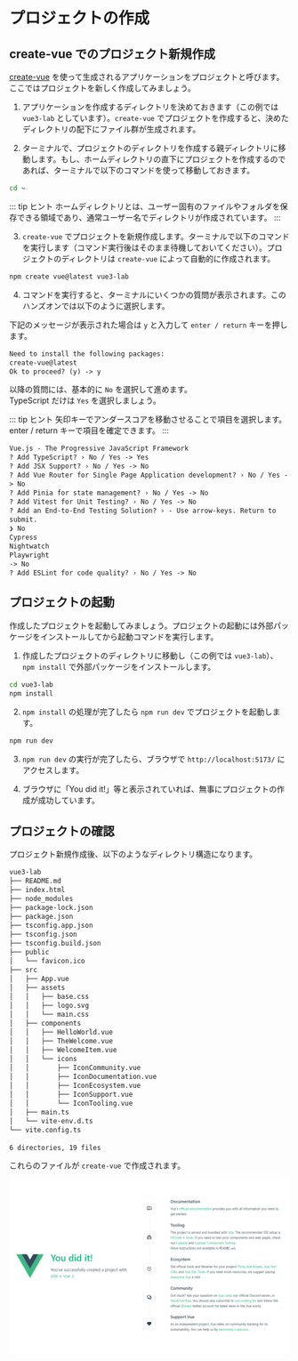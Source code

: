 # プロジェクトの作成

## create-vue でのプロジェクト新規作成

[create-vue](https://github.com/vuejs/create-vue) を使って生成されるアプリケーションをプロジェクトと呼びます。ここではプロジェクトを新しく作成してみましょう。

1. アプリケーションを作成するディレクトリを決めておきます（この例では `vue3-lab` としています）。`create-vue` でプロジェクトを作成すると、決めたディレクトリの配下にファイル群が生成されます。

2. ターミナルで、プロジェクトのディレクトリを作成する親ディレクトリに移動します。もし、ホームディレクトリの直下にプロジェクトを作成するのであれば、ターミナルで以下のコマンドを使って移動しておきます。

  ```sh
  cd ~
  ```

  ::: tip ヒント
  ホームディレクトリとは、ユーザー固有のファイルやフォルダを保存できる領域であり、通常ユーザー名でディレクトリが作成されています。
  :::

3. `create-vue` でプロジェクトを新規作成します。ターミナルで以下のコマンドを実行します（コマンド実行後はそのまま待機しておいてください）。プロジェクトのディレクトリは `create-vue` によって自動的に作成されます。

  ```sh
  npm create vue@latest vue3-lab
  ```

4. コマンドを実行すると、ターミナルにいくつかの質問が表示されます。このハンズオンでは以下のように選択します。

  下記のメッセージが表示された場合は `y` と入力して `enter / return` キーを押します。
  ```
  Need to install the following packages:
  create-vue@latest
  Ok to proceed? (y) -> y
  ```

  以降の質問には、基本的に `No` を選択して進めます。\
  TypeScript だけは `Yes` を選択しましょう。

  ::: tip ヒント
  矢印キーでアンダースコアを移動させることで項目を選択します。
  enter / return キーで項目を確定できます。
  :::

  ```
  Vue.js - The Progressive JavaScript Framework
  ? Add TypeScript? › No / Yes -> Yes
  ? Add JSX Support? › No / Yes -> No
  ? Add Vue Router for Single Page Application development? › No / Yes -> No
  ? Add Pinia for state management? › No / Yes -> No
  ? Add Vitest for Unit Testing? › No / Yes -> No
  ? Add an End-to-End Testing Solution? › - Use arrow-keys. Return to submit.
  ❯ No
  Cypress
  Nightwatch
  Playwright
  -> No
  ? Add ESLint for code quality? › No / Yes -> No
  ```

## プロジェクトの起動

作成したプロジェクトを起動してみましょう。プロジェクトの起動には外部パッケージをインストールしてから起動コマンドを実行します。

1. 作成したプロジェクトのディレクトリに移動し（この例では `vue3-lab`）、`npm install` で外部パッケージをインストールします。

  ```sh
  cd vue3-lab
  npm install
  ```

2. `npm install` の処理が完了したら `npm run dev` でプロジェクトを起動します。

  ```sh
  npm run dev
  ```

3. `npm run dev` の実行が完了したら、ブラウザで `http://localhost:5173/` にアクセスします。

4. ブラウザに「You did it!」等と表示されていれば、無事にプロジェクトの作成が成功しています。

## プロジェクトの確認

プロジェクト新規作成後、以下のようなディレクトリ構造になります。

  ```
  vue3-lab
  ├── README.md
  ├── index.html
  ├── node_modules
  ├── package-lock.json
  ├── package.json
  ├── tsconfig.app.json
  ├── tsconfig.json
  ├── tsconfig.build.json
  ├── public
  │   └── favicon.ico
  ├── src
  │   ├── App.vue
  │   ├── assets
  │   │   ├── base.css
  │   │   ├── logo.svg
  │   │   └── main.css
  │   ├── components
  │   │   ├── HelloWorld.vue
  │   │   ├── TheWelcome.vue
  │   │   ├── WelcomeItem.vue
  │   │   └── icons
  │   │       ├── IconCommunity.vue
  │   │       ├── IconDocumentation.vue
  │   │       ├── IconEcosystem.vue
  │   │       ├── IconSupport.vue
  │   │       └── IconTooling.vue
  │   ├── main.ts
  │   └── vite-env.d.ts
  └── vite.config.ts

  6 directories, 19 files
  ```

これらのファイルが `create-vue` で作成されます。

  ![Vite App](./images/vite-app.png)
